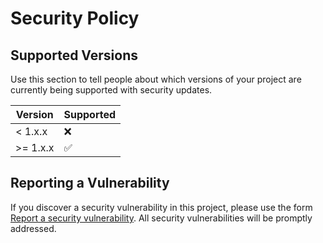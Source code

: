 # Security Policy

## Supported Versions

Use this section to tell people about which versions of your project are
currently being supported with security updates.

| Version | Supported          |
| ------- | ------------------ |
| < 1.x.x   | :x: |          |
| >= 1.x.x   | :white_check_mark: |

## Reporting a Vulnerability

If you discover a security vulnerability in this project, please use the form [Report a security vulnerability](https://github.com/leonsteinhaeuser/passbolt-operator/security/advisories/new). 
All security vulnerabilities will be promptly addressed.
